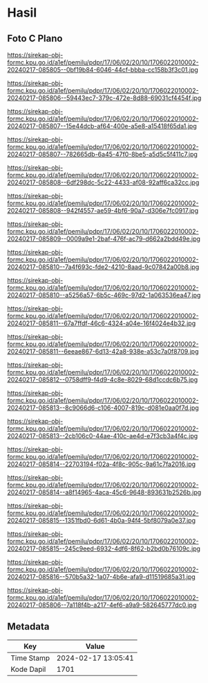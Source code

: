 # Hasil

## Foto C Plano

https://sirekap-obj-formc.kpu.go.id/a1ef/pemilu/pdpr/17/06/02/20/10/1706022010002-20240217-085805--0bf19b84-6046-44cf-bbba-cc158b3f3c01.jpg

https://sirekap-obj-formc.kpu.go.id/a1ef/pemilu/pdpr/17/06/02/20/10/1706022010002-20240217-085806--59443ec7-379c-472e-8d88-69031cf4454f.jpg

https://sirekap-obj-formc.kpu.go.id/a1ef/pemilu/pdpr/17/06/02/20/10/1706022010002-20240217-085807--15e44dcb-af64-400e-a5e8-a15418f65da1.jpg

https://sirekap-obj-formc.kpu.go.id/a1ef/pemilu/pdpr/17/06/02/20/10/1706022010002-20240217-085807--782665db-6a45-47f0-8be5-a5d5c5f411c7.jpg

https://sirekap-obj-formc.kpu.go.id/a1ef/pemilu/pdpr/17/06/02/20/10/1706022010002-20240217-085808--6df298dc-5c22-4433-af08-92aff6ca32cc.jpg

https://sirekap-obj-formc.kpu.go.id/a1ef/pemilu/pdpr/17/06/02/20/10/1706022010002-20240217-085808--942f4557-ae59-4bf6-90a7-d306e7fc0917.jpg

https://sirekap-obj-formc.kpu.go.id/a1ef/pemilu/pdpr/17/06/02/20/10/1706022010002-20240217-085809--0009a9e1-2baf-476f-ac79-d662a2bdd49e.jpg

https://sirekap-obj-formc.kpu.go.id/a1ef/pemilu/pdpr/17/06/02/20/10/1706022010002-20240217-085810--7a4f693c-fde2-4210-8aad-9c07842a00b8.jpg

https://sirekap-obj-formc.kpu.go.id/a1ef/pemilu/pdpr/17/06/02/20/10/1706022010002-20240217-085810--a5256a57-6b5c-469c-97d2-1a063536ea47.jpg

https://sirekap-obj-formc.kpu.go.id/a1ef/pemilu/pdpr/17/06/02/20/10/1706022010002-20240217-085811--67a7ffdf-46c6-4324-a04e-16f4024e4b32.jpg

https://sirekap-obj-formc.kpu.go.id/a1ef/pemilu/pdpr/17/06/02/20/10/1706022010002-20240217-085811--6eeae867-6d13-42a8-938e-a53c7a0f8709.jpg

https://sirekap-obj-formc.kpu.go.id/a1ef/pemilu/pdpr/17/06/02/20/10/1706022010002-20240217-085812--0758dff9-f4d9-4c8e-8029-68d1ccdc6b75.jpg

https://sirekap-obj-formc.kpu.go.id/a1ef/pemilu/pdpr/17/06/02/20/10/1706022010002-20240217-085813--8c9066d6-c106-4007-819c-d081e0aa0f7d.jpg

https://sirekap-obj-formc.kpu.go.id/a1ef/pemilu/pdpr/17/06/02/20/10/1706022010002-20240217-085813--2cb106c0-44ae-410c-ae4d-e7f3cb3a4f4c.jpg

https://sirekap-obj-formc.kpu.go.id/a1ef/pemilu/pdpr/17/06/02/20/10/1706022010002-20240217-085814--22703194-f02a-4f8c-905c-9a61c7fa2016.jpg

https://sirekap-obj-formc.kpu.go.id/a1ef/pemilu/pdpr/17/06/02/20/10/1706022010002-20240217-085814--a8f14965-4aca-45c6-9648-893631b2526b.jpg

https://sirekap-obj-formc.kpu.go.id/a1ef/pemilu/pdpr/17/06/02/20/10/1706022010002-20240217-085815--1351fbd0-6d61-4b0a-94f4-5bf8079a0e37.jpg

https://sirekap-obj-formc.kpu.go.id/a1ef/pemilu/pdpr/17/06/02/20/10/1706022010002-20240217-085815--245c9eed-6932-4df6-8f62-b2bd0b76109c.jpg

https://sirekap-obj-formc.kpu.go.id/a1ef/pemilu/pdpr/17/06/02/20/10/1706022010002-20240217-085816--570b5a32-1a07-4b6e-afa9-d11519685a31.jpg

https://sirekap-obj-formc.kpu.go.id/a1ef/pemilu/pdpr/17/06/02/20/10/1706022010002-20240217-085806--7a118f4b-a217-4ef6-a9a9-582645777dc0.jpg


## Metadata

| Key        | Value               |
| ---------- | ------------------- |
| Time Stamp | 2024-02-17 13:05:41 |
| Kode Dapil | 1701                |



